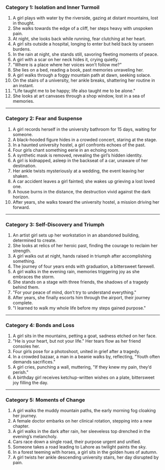 ### **Category 1: Isolation and Inner Turmoil**  
1. A girl plays with water by the riverside, gazing at distant mountains, lost in thought.  
2. She walks towards the edge of a cliff, her steps heavy with unspoken pain.  
3. At night, she looks back while running, fear clutching at her heart.  
4. A girl sits outside a hospital, longing to enter but held back by unseen burdens.  
5. In the rain at night, she stands still, savoring fleeting moments of peace.  
6. A girl with a scar on her neck hides it, crying quietly.  
7. "Where is a place where her voices won’t follow me?"  
8. She lies on a bed, reading a book, past memories unraveling her.  
9. A girl walks through a foggy mountain path at dawn, seeking solace.  
10. On the stairs of a university, her ankle breaks, shattering her routine in an instant.  
11. "Life taught me to be happy; life also taught me to be alone."  
12. She looks at art canvases through a shop window, lost in a sea of memories.  

---

### **Category 2: Fear and Suspense**  
1. A girl records herself in the university bathroom for 15 days, waiting for someone.  
2. A black-hooded figure hides in a crowded concert, staring at the stage.  
3. In a haunted university hostel, a girl confronts echoes of the past.  
4. Four girls chant something eerie in an echoing room.  
5. A synthetic mask is removed, revealing the girl’s hidden identity.  
6. A girl is kidnapped, asleep in the backseat of a car, unaware of her destination.  
7. Her ankle twists mysteriously at a wedding, the event leaving her shaken.  
8. A car accident leaves a girl fainted; she wakes up grieving a lost loved one.  
9. A house burns in the distance, the destruction vivid against the dark horizon.  
10. After years, she walks toward the university hostel, a mission driving her forward.  

---

### **Category 3: Self-Discovery and Triumph**  
1. An artist girl sets up her workstation in an abandoned building, determined to create.  
2. She looks at relics of her heroic past, finding the courage to reclaim her strength.  
3. A girl walks out at night, hands raised in triumph after accomplishing something.  
4. The journey of four years ends with graduation, a bittersweet farewell.  
5. A girl walks in the evening rain, memories triggering joy as she embraces the storm.  
6. She stands on a stage with three friends, the shadows of a tragedy behind them.  
7. "For your peace of mind, don’t try to understand everything."  
8. After years, she finally escorts him through the airport, their journey complete.  
9. "I learned to walk my whole life before my steps gained purpose."  

---

### **Category 4: Bonds and Loss**  
1. A girl sits in the mountains, petting a goat, sadness etched on her face.  
2. "He is your heart, but not your life." Her tears flow as her friend consoles her.  
3. Four girls pose for a photoshoot, united in grief after a tragedy.  
4. In a crowded bazaar, a man in a beanie walks by, reflecting, "Youth often demands sacrifices."  
5. A girl cries, punching a wall, muttering, "If they knew my pain, they’d perish."  
6. A birthday girl receives ketchup-written wishes on a plate, bittersweet joy filling the day.  

---

### **Category 5: Moments of Change**  
1. A girl walks the muddy mountain paths, the early morning fog cloaking her journey.  
2. A female doctor embarks on her clinical rotation, stepping into a new chapter.  
3. A girl walks in the dark after rain, her sleeveless top drenched in the evening’s melancholy.  
4. Cars race down a single road, their purpose urgent and unified.  
5. Someone takes a road leading to Lahore as twilight paints the sky.  
6. In a forest teeming with horses, a girl sits in the golden hues of autumn.  
7. A girl twists her ankle descending university stairs, her day disrupted by pain.  
